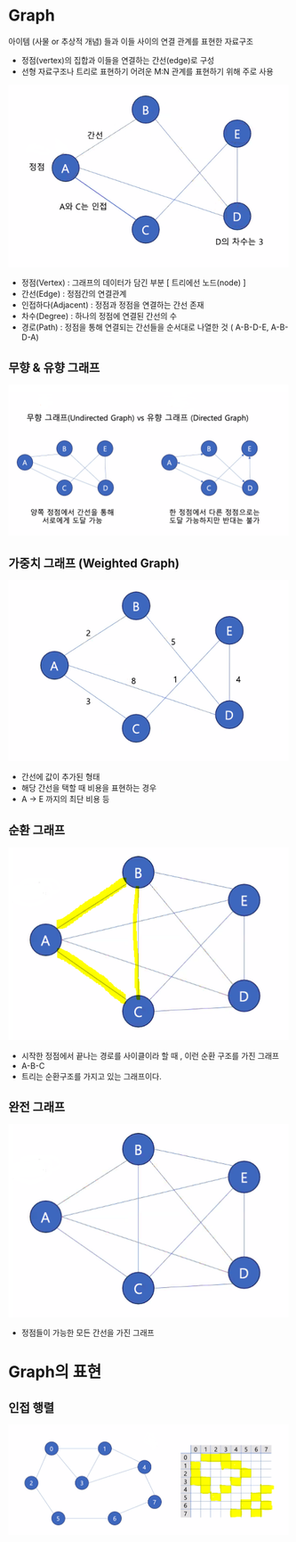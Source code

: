 # Graph

아이템 (사물 or 추상적 개념) 들과 이들 사이의 연결 관계를 표현한 자료구조
- 정점(vertex)의 집합과 이들을 연결하는 간선(edge)로 구성
- 선형 자료구조나 트리로 표현하기 어려운 M:N 관계를 표현하기 위해 주로 사용

![graph](img/graph.PNG)  

- 정점(Vertex) : 그래프의 데이터가 담긴 부분 [ 트리에선 노드(node) ]  
- 간선(Edge) : 정점간의 연결관계   
- 인접하다(Adjacent) : 정점과 정점을 연결하는 간선 존재   
- 차수(Degree) : 하나의 정점에 연결된 간선의 수   
- 경로(Path) : 정점을 통해 연결되는 간선들을 순서대로 나열한 것 ( A-B-D-E, A-B-D-A)

## 무향 & 유향 그래프
![무향유향](img/무향유향그래프.PNG)

## 가중치 그래프 (Weighted Graph)
![가중치](img/가중치그래프.PNG)
- 간선에 값이 추가된 형태
- 해당 간선을 택할 때 비용을 표현하는 경우
- A -> E 까지의 최단 비용 등

## 순환 그래프 
![순환](img/순환그래프.PNG)
- 시작한 정점에서 끝나는 경로를 사이클이라 할 때 , 이런 순환 구조를 가진 그래프
- A-B-C
- 트리는 순환구조를 가지고 있는 그래프이다.

## 완전 그래프
![완전](img/완전그래프.PNG)
- 정점들이 가능한 모든 간선을 가진 그래프

# Graph의 표현

## 인접 행렬
![인접행렬](img/인접행렬.PNG)
